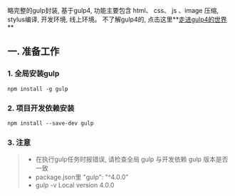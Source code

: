 略完整的gulp封装, 基于gulp4, 功能主要包含 html、 css、 js 、image 压缩,  stylus编译, 开发环境, 线上环境。
不了解gulp4的, 点击这里**[走进gulp4的世界](https://blog.csdn.net/jianjianjianjiande/article/details/79048778)**

## 一. 准备工作
### 1. 全局安装gulp
```
npm install -g gulp
```
### 2. 项目开发依赖安装
```
npm install --save-dev gulp
```
### 3. 注意
> * 在执行gulp任务时报错误, 请检查全局 gulp 与开发依赖 gulp 版本是否一致
> * package.json里     "gulp": "^4.0.0"
> * gulp -v             Local version 4.0.0 

